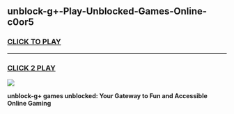 
## unblock-g+-Play-Unblocked-Games-Online-c0or5
<h3>
<a href="https://premium76.site?title=unblock-g+&ref=25A">CLICK TO PLAY</a></h3>
<hr>

<h3>
<a href="https://premium76.site?title=unblock-g+&ref=25A">CLICK 2 PLAY</a>
  
</h3>

<a href="https://premium76.site?title=unblock-g+&ref=25A"><img src="https://clearcache.store/games.png"></a>


**unblock-g+ games unblocked: Your Gateway to Fun and Accessible Online Gaming**
